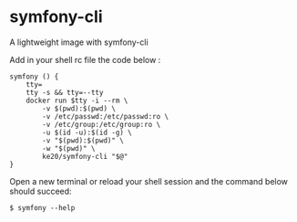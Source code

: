 # symfony-cli

A lightweight image with symfony-cli

Add in your shell rc file the code below :
```shell
symfony () {
    tty=
    tty -s && tty=--tty
    docker run $tty -i --rm \
        -v $(pwd):$(pwd) \
        -v /etc/passwd:/etc/passwd:ro \
        -v /etc/group:/etc/group:ro \
        -u $(id -u):$(id -g) \
        -v "$(pwd):$(pwd)" \
        -w "$(pwd)" \
        ke20/symfony-cli "$@"
}
```

Open a new terminal or reload your shell session and the command below should succeed:

```shell
$ symfony --help
```

